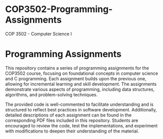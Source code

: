 # COP3502-Programming-Assignments
COP 3502 - Computer Science I

# Programming Assignments
This repository contains a series of programming assignments for the COP3502 course, focusing on foundational concepts in computer science and C programming. Each assignment builds upon the previous one, allowing for incremental learning and skill development. The assignments demonstrate various aspects of programming, including data structures, algorithms, and problem-solving techniques.

The provided code is well-commented to facilitate understanding and is structured to reflect best practices in software development. Additionally, detailed descriptions of each assignment can be found in the corresponding PDF files included in this repository. Students are encouraged to review the code, test the implementations, and experiment with modifications to deepen their understanding of the material.

